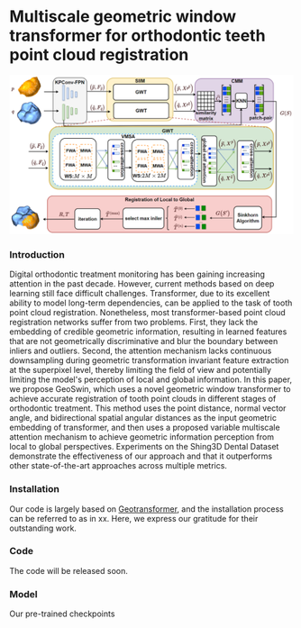 # Multiscale geometric window transformer for orthodontic teeth point cloud registration
![Image text](Pipline.png)

### Introduction
  Digital orthodontic treatment monitoring has been gaining increasing attention in the past decade. However, current methods based on deep learning still face difficult challenges. Transformer, due to its excellent ability to model long-term dependencies, can be applied to the task of tooth point cloud registration. Nonetheless, most transformer-based point cloud registration networks suffer from two problems. First, they lack the embedding of credible geometric information, resulting in learned features that are not geometrically discriminative and blur the boundary between inliers and outliers. Second, the attention mechanism lacks continuous downsampling during geometric transformation invariant feature extraction at the superpixel level, thereby limiting the field of view and potentially limiting the model's perception of local and global information. In this paper, we propose GeoSwin, which uses a novel geometric window transformer to achieve accurate registration of tooth point clouds in different stages of orthodontic treatment. This method uses the point distance, normal vector angle, and bidirectional spatial angular distances as the input geometric embedding of transformer, and then uses a proposed variable multiscale attention mechanism to achieve geometric information perception from local to global perspectives. Experiments on the Shing3D Dental Dataset demonstrate the effectiveness of our approach and that it outperforms other state-of-the-art approaches across multiple metrics.
### Installation
Our code is largely based on [Geotransformer](https://github.com/qinzheng93/GeoTransformer), and the installation process can be referred to as in xx. Here, we express our gratitude for their outstanding work.


### Code 

The code will be released soon.

### Model
Our pre-trained checkpoints







